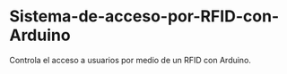 # Sistema-de-acceso-por-RFID-con-Arduino
Controla el acceso a usuarios por medio de un RFID con Arduino.

